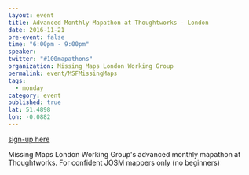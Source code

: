 ```yaml
---
layout: event
title: Advanced Monthly Mapathon at Thoughtworks - London
date: 2016-11-21
pre-event: false
time: "6:00pm - 9:00pm"
speaker: 
twitter: "#100mapathons"
organization: Missing Maps London Working Group
permalink: event/MSFMissingMaps
tags: 
  - monday
category: event
published: true
lat: 51.4898
lon: -0.0882
---
```

[sign-up here](https://www.eventbrite.co.uk/e/missing-maps-london-november-mid-month-mapping-party-tickets-28890484216)

Missing Maps London Working Group's advanced monthly mapathon at Thoughtworks. For confident JOSM mappers only (no beginners)



